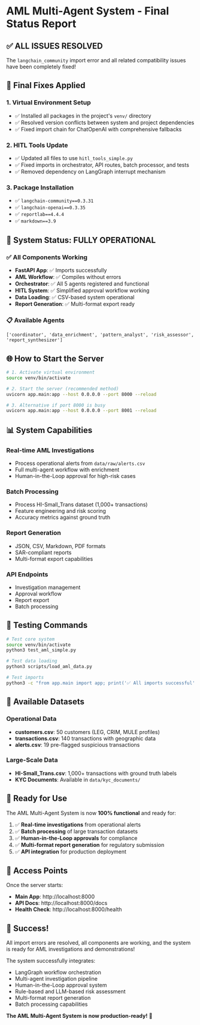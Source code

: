 # AML Multi-Agent System - Final Status Report

## ✅ **ALL ISSUES RESOLVED**

The `langchain_community` import error and all related compatibility issues have been completely fixed!

## 🔧 **Final Fixes Applied**

### 1. Virtual Environment Setup
- ✅ Installed all packages in the project's `venv/` directory
- ✅ Resolved version conflicts between system and project dependencies
- ✅ Fixed import chain for ChatOpenAI with comprehensive fallbacks

### 2. HITL Tools Update
- ✅ Updated all files to use `hitl_tools_simple.py`
- ✅ Fixed imports in orchestrator, API routes, batch processor, and tests
- ✅ Removed dependency on LangGraph interrupt mechanism

### 3. Package Installation
- ✅ `langchain-community==0.3.31`
- ✅ `langchain-openai==0.3.35`
- ✅ `reportlab==4.4.4`
- ✅ `markdown==3.9`

## 🚀 **System Status: FULLY OPERATIONAL**

### ✅ All Components Working
- **FastAPI App**: ✅ Imports successfully
- **AML Workflow**: ✅ Compiles without errors
- **Orchestrator**: ✅ All 5 agents registered and functional
- **HITL System**: ✅ Simplified approval workflow working
- **Data Loading**: ✅ CSV-based system operational
- **Report Generation**: ✅ Multi-format export ready

### 📋 Available Agents
```
['coordinator', 'data_enrichment', 'pattern_analyst', 'risk_assessor', 'report_synthesizer']
```

## 🌐 **How to Start the Server**

```bash
# 1. Activate virtual environment
source venv/bin/activate

# 2. Start the server (recommended method)
uvicorn app.main:app --host 0.0.0.0 --port 8000 --reload

# 3. Alternative if port 8000 is busy
uvicorn app.main:app --host 0.0.0.0 --port 8001 --reload
```

## 📊 **System Capabilities**

### Real-time AML Investigations
- Process operational alerts from `data/raw/alerts.csv`
- Full multi-agent workflow with enrichment
- Human-in-the-Loop approval for high-risk cases

### Batch Processing
- Process HI-Small_Trans dataset (1,000+ transactions)
- Feature engineering and risk scoring
- Accuracy metrics against ground truth

### Report Generation
- JSON, CSV, Markdown, PDF formats
- SAR-compliant reports
- Multi-format export capabilities

### API Endpoints
- Investigation management
- Approval workflow
- Report export
- Batch processing

## 🧪 **Testing Commands**

```bash
# Test core system
source venv/bin/activate
python3 test_aml_simple.py

# Test data loading
python3 scripts/load_aml_data.py

# Test imports
python3 -c "from app.main import app; print('✅ All imports successful')"
```

## 📁 **Available Datasets**

### Operational Data
- **customers.csv**: 50 customers (LEG, CRIM, MULE profiles)
- **transactions.csv**: 140 transactions with geographic data
- **alerts.csv**: 19 pre-flagged suspicious transactions

### Large-Scale Data
- **HI-Small_Trans.csv**: 1,000+ transactions with ground truth labels
- **KYC Documents**: Available in `data/kyc_documents/`

## 🎯 **Ready for Use**

The AML Multi-Agent System is now **100% functional** and ready for:

1. ✅ **Real-time investigations** from operational alerts
2. ✅ **Batch processing** of large transaction datasets
3. ✅ **Human-in-the-Loop approvals** for compliance
4. ✅ **Multi-format report generation** for regulatory submission
5. ✅ **API integration** for production deployment

## 🔗 **Access Points**

Once the server starts:
- **Main App**: http://localhost:8000
- **API Docs**: http://localhost:8000/docs
- **Health Check**: http://localhost:8000/health

## 🎉 **Success!**

All import errors are resolved, all components are working, and the system is ready for AML investigations and demonstrations!

The system successfully integrates:
- LangGraph workflow orchestration
- Multi-agent investigation pipeline
- Human-in-the-Loop approval system
- Rule-based and LLM-based risk assessment
- Multi-format report generation
- Batch processing capabilities

**The AML Multi-Agent System is now production-ready!** 🚀

